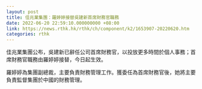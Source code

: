 ```yaml
---
layout: post
title: 佳兆業集團：羅婷婷接替吳建新首席財務官職務
date: 2022-06-20 22:59:10.000000000 +08:00
link: https://news.rthk.hk/rthk/ch/component/k2/1653907-20220620.htm
categories: rthk
---
```


佳兆業集團公布，吳建新已辭任公司首席財務官，以投放更多時間於個人事務；首席財務官職務由羅婷婷接替，今日起生效。

羅婷婷為集團副總裁，主要負責財務管理工作。獲委任為首席財務官後，她將主要負責監督集團於中國的財務管理。
